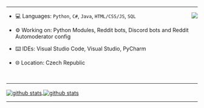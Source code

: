 

<!--
**MiranDaniel/MiranDaniel** is a ✨ _special_ ✨ repository because its `README.md` (this file) appears on your GitHub profile.

Here are some ideas to get you started:

- 🔭 I’m currently working on ...
- 🌱 I’m currently learning ...
- 👯 I’m looking to collaborate on ...
- 🤔 I’m looking for help with ...
- 💬 Ask me about ...
- 📫 How to reach me: ...
- 😄 Pronouns: ...
- ⚡ Fun fact: ...
-->
---
<img align="right" src="https://github.githubassets.com/images/modules/notifications/filters-zero.svg">

* 💻 Languages: `Python`, `C#`, `Java`, `HTML/CSS/JS`, `SQL`

* ⚙️ Working on: Python Modules, Reddit bots, Discord  bots and Reddit Automoderator config

* ⌨️ IDEs: Visual Studio Code, Visual Studio, PyCharm

* 🌐 Location: Czech Republic

<br>

---

<a href="">
  <img align="center" src="https://github-readme-stats.vercel.app/api?username=mirandaniel&show_icons=true?count_private=true" alt="github stats" />
</a>
<a href="">
  <img align="center" src="https://github-readme-stats.vercel.app/api/top-langs/?username=mirandaniel&layout=compact" alt="github stats" />
</a>

---

